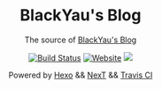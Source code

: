 # <div align="center"><a href="https://blackyau.cc/"></a> BlackYau's Blog </div>
<p align="center">The source of <a href="https://blackyau.cc/">BlackYau's Blog</a></p>

<p align="center">
  <a href="https://travis-ci.org/blackyau/blog"><img src="https://travis-ci.org/blackyau/blog.svg?branch=source" title="Build Status"></a>
  <a href="https://blackyau.cc/"><img src="https://img.shields.io/website/https/blackyau.cc.svg" title="Website"></a>
  <a href="https://github.com/blackyau/blog/tree/source/themes"><img src="https://img.shields.io/badge/Themes-NexT-green.svg"></a>
</p>

<p align="center">
Powered by <a href="https://hexo.io/">Hexo</a> && <a href="https://github.com/theme-next/hexo-theme-next/">NexT</a> && <a href="https://travis-ci.org/">Travis CI</a>
</p>